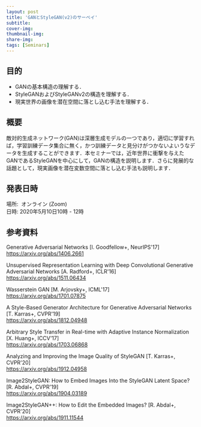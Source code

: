 ```yaml
---
layout: post
title: 'GANとStyleGAN(v2)のサーベイ'
subtitle: 
cover-img:
thumbnail-img:
share-img:
tags: [Seminars]
---
```


## 目的
- GANの基本構造の理解する．
- StyleGANおよびStyleGANv2の構造を理解する．
- 現実世界の画像を潜在空間に落とし込む手法を理解する．


## 概要

敵対的生成ネットワーク(GAN)は深層生成モデルの一つであり，適切に学習すれば，学習訓練データ集合に無く，かつ訓練データと見分けがつかないよいうなデータを生成することができます．本セミナーでは，近年世界に衝撃を与えたGANであるStyleGANを中心にして，GANの構造を説明します．さらに発展的な話題として，現実画像を潜在変数空間に落とし込む手法も説明します．




## 発表日時

場所:  オンライン (Zoom) \
日時: 2020年5月10日10時 - 12時

## 参考資料

Generative Adversarial Networks [I. Goodfellow+, NeurIPS'17] \
https://arxiv.org/abs/1406.2661

Unsupervised Representation Learning with Deep Convolutional Generative Adversarial Networks [A. Radford+, ICLR'16] \
https://arxiv.org/abs/1511.06434

Wasserstein GAN [M. Arjovsky+, ICML'17] \
https://arxiv.org/abs/1701.07875

A Style-Based Generator Architecture for Generative Adversarial Networks [T. Karras+, CVPR'19] \
https://arxiv.org/abs/1812.04948

Arbitrary Style Transfer in Real-time with Adaptive Instance Normalization [X. Huang+, ICCV'17] \
https://arxiv.org/abs/1703.06868

Analyzing and Improving the Image Quality of StyleGAN [T. Karras+, CVPR'20] \
https://arxiv.org/abs/1912.04958
 
Image2StyleGAN: How to Embed Images Into the StyleGAN Latent Space? [R. Abdal+, CVPR'19] \
https://arxiv.org/abs/1904.03189

Image2StyleGAN++: How to Edit the Embedded Images? [R. Abdal+, CVPR'20] \
https://arxiv.org/abs/1911.11544